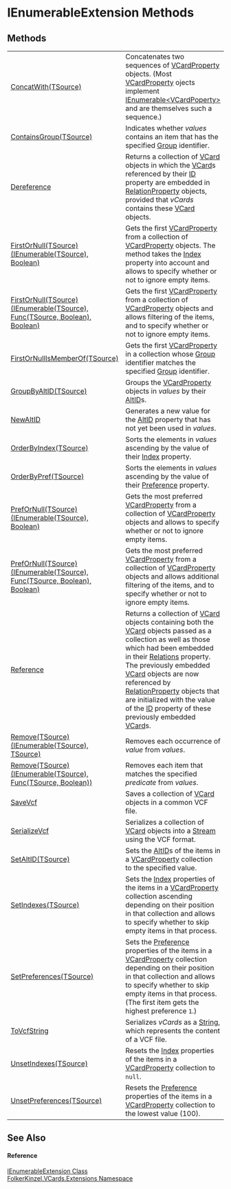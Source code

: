 # IEnumerableExtension Methods




## Methods
<table>
<tr>
<td><a href="5c83af36-d085-f664-32ca-2bb35abf3545.md">ConcatWith(TSource)</a></td>
<td>Concatenates two sequences of <a href="e1395eb9-792c-c4d8-ee22-97939a91c58e.md">VCardProperty</a> objects. (Most <a href="e1395eb9-792c-c4d8-ee22-97939a91c58e.md">VCardProperty</a> ojects implement <a href="https://learn.microsoft.com/dotnet/api/system.collections.generic.ienumerable-1" target="_blank" rel="noopener noreferrer">IEnumerable&lt;VCardPoperty&gt;</a> and are themselves such a sequence.)</td></tr>
<tr>
<td><a href="efb35da5-3e26-82a0-e3c5-1493d26a693e.md">ContainsGroup(TSource)</a></td>
<td>Indicates whether <em>values</em> contains an item that has the specified <a href="5d210979-76a6-b032-7b0c-02cffdbba833.md">Group</a> identifier.</td></tr>
<tr>
<td><a href="d288b306-4af9-bd01-1179-0484af65f409.md">Dereference</a></td>
<td>Returns a collection of <a href="23413828-9a4a-2851-b88b-84d0afcb0031.md">VCard</a> objects in which the <a href="23413828-9a4a-2851-b88b-84d0afcb0031.md">VCard</a>s referenced by their <a href="5913b05b-0099-90a2-2736-25ace1bce6f9.md">ID</a> property are embedded in <a href="fafb9a2d-3fc2-1db2-dd49-90299dc5fc8e.md">RelationProperty</a> objects, provided that <em>vCards</em> contains these <a href="23413828-9a4a-2851-b88b-84d0afcb0031.md">VCard</a> objects.</td></tr>
<tr>
<td><a href="11466c87-aadb-04fd-fe3d-7125281eb2af.md">FirstOrNull(TSource)(IEnumerable(TSource), Boolean)</a></td>
<td>Gets the first <a href="e1395eb9-792c-c4d8-ee22-97939a91c58e.md">VCardProperty</a> from a collection of <a href="e1395eb9-792c-c4d8-ee22-97939a91c58e.md">VCardProperty</a> objects. The method takes the <a href="70c82664-4c95-c20f-f819-7fba4087eead.md">Index</a> property into account and allows to specify whether or not to ignore empty items.</td></tr>
<tr>
<td><a href="55518c83-06ae-d0b3-2b9b-248467057638.md">FirstOrNull(TSource)(IEnumerable(TSource), Func(TSource, Boolean), Boolean)</a></td>
<td>Gets the first <a href="e1395eb9-792c-c4d8-ee22-97939a91c58e.md">VCardProperty</a> from a collection of <a href="e1395eb9-792c-c4d8-ee22-97939a91c58e.md">VCardProperty</a> objects and allows filtering of the items, and to specify whether or not to ignore empty items.</td></tr>
<tr>
<td><a href="8b1cf361-d9c0-21a1-9fdd-aa193ca0d6c4.md">FirstOrNullIsMemberOf(TSource)</a></td>
<td>Gets the first <a href="e1395eb9-792c-c4d8-ee22-97939a91c58e.md">VCardProperty</a> in a collection whose <a href="5d210979-76a6-b032-7b0c-02cffdbba833.md">Group</a> identifier matches the specified <a href="5d210979-76a6-b032-7b0c-02cffdbba833.md">Group</a> identifier.</td></tr>
<tr>
<td><a href="e4b78f0c-98ee-7f90-88e1-7b8ff32935c1.md">GroupByAltID(TSource)</a></td>
<td>Groups the <a href="e1395eb9-792c-c4d8-ee22-97939a91c58e.md">VCardProperty</a> objects in <em>values</em> by their <a href="40377196-c678-e230-67d6-b8b64ec87c55.md">AltID</a>s.</td></tr>
<tr>
<td><a href="f26d0667-c981-d11f-37ff-79d77056b5f2.md">NewAltID</a></td>
<td>Generates a new value for the <a href="40377196-c678-e230-67d6-b8b64ec87c55.md">AltID</a> property that has not yet been used in <em>values</em>.</td></tr>
<tr>
<td><a href="a45403df-1f64-d22e-1df7-3479a2dd40f7.md">OrderByIndex(TSource)</a></td>
<td>Sorts the elements in <em>values</em> ascending by the value of their <a href="70c82664-4c95-c20f-f819-7fba4087eead.md">Index</a> property.</td></tr>
<tr>
<td><a href="cd6e33b3-a481-08de-5643-cf1676d60d82.md">OrderByPref(TSource)</a></td>
<td>Sorts the elements in <em>values</em> ascending by the value of their <a href="50760592-ebd2-d6c5-16b0-f752af7dada1.md">Preference</a> property.</td></tr>
<tr>
<td><a href="458f852f-6b59-c580-a2a0-7ad8ab8c805b.md">PrefOrNull(TSource)(IEnumerable(TSource), Boolean)</a></td>
<td>Gets the most preferred <a href="e1395eb9-792c-c4d8-ee22-97939a91c58e.md">VCardProperty</a> from a collection of <a href="e1395eb9-792c-c4d8-ee22-97939a91c58e.md">VCardProperty</a> objects and allows to specify whether or not to ignore empty items.</td></tr>
<tr>
<td><a href="956f934a-929d-76c6-2666-1fe7187245ca.md">PrefOrNull(TSource)(IEnumerable(TSource), Func(TSource, Boolean), Boolean)</a></td>
<td>Gets the most preferred <a href="e1395eb9-792c-c4d8-ee22-97939a91c58e.md">VCardProperty</a> from a collection of <a href="e1395eb9-792c-c4d8-ee22-97939a91c58e.md">VCardProperty</a> objects and allows additional filtering of the items, and to specify whether or not to ignore empty items.</td></tr>
<tr>
<td><a href="ecaef6c4-2fda-6e62-4b1f-1a50aa3bcef4.md">Reference</a></td>
<td>Returns a collection of <a href="23413828-9a4a-2851-b88b-84d0afcb0031.md">VCard</a> objects containing both the <a href="23413828-9a4a-2851-b88b-84d0afcb0031.md">VCard</a> objects passed as a collection as well as those which had been embedded in their <a href="dd88778d-2741-7f5e-33a2-1ce764d4da37.md">Relations</a> property. The previously embedded <a href="23413828-9a4a-2851-b88b-84d0afcb0031.md">VCard</a> objects are now referenced by <a href="fafb9a2d-3fc2-1db2-dd49-90299dc5fc8e.md">RelationProperty</a> objects that are initialized with the value of the <a href="5913b05b-0099-90a2-2736-25ace1bce6f9.md">ID</a> property of these previously embedded <a href="23413828-9a4a-2851-b88b-84d0afcb0031.md">VCard</a>s.</td></tr>
<tr>
<td><a href="cc654469-216d-291e-83c4-99bccd18bd48.md">Remove(TSource)(IEnumerable(TSource), TSource)</a></td>
<td>Removes each occurrence of <em>value</em> from <em>values</em>.</td></tr>
<tr>
<td><a href="1aaa5a6e-e6a3-6ae0-f17c-f9d05c588160.md">Remove(TSource)(IEnumerable(TSource), Func(TSource, Boolean))</a></td>
<td>Removes each item that matches the specified <em>predicate</em> from <em>values</em>.</td></tr>
<tr>
<td><a href="37d4d588-7606-183a-5811-590f0ea4ec7c.md">SaveVcf</a></td>
<td>Saves a collection of <a href="23413828-9a4a-2851-b88b-84d0afcb0031.md">VCard</a> objects in a common VCF file.</td></tr>
<tr>
<td><a href="fd450a7a-226c-0609-11a2-63781f02a8a0.md">SerializeVcf</a></td>
<td>Serializes a collection of <a href="23413828-9a4a-2851-b88b-84d0afcb0031.md">VCard</a> objects into a <a href="https://learn.microsoft.com/dotnet/api/system.io.stream" target="_blank" rel="noopener noreferrer">Stream</a> using the VCF format.</td></tr>
<tr>
<td><a href="6e72c710-a0da-7f4c-0212-71824cb6d920.md">SetAltID(TSource)</a></td>
<td>Sets the <a href="40377196-c678-e230-67d6-b8b64ec87c55.md">AltID</a>s of the items in a <a href="e1395eb9-792c-c4d8-ee22-97939a91c58e.md">VCardProperty</a> collection to the specified value.</td></tr>
<tr>
<td><a href="9a8d767a-d39e-db8c-702c-f883ca5600b9.md">SetIndexes(TSource)</a></td>
<td>Sets the <a href="70c82664-4c95-c20f-f819-7fba4087eead.md">Index</a> properties of the items in a <a href="e1395eb9-792c-c4d8-ee22-97939a91c58e.md">VCardProperty</a> collection ascending depending on their position in that collection and allows to specify whether to skip empty items in that process.</td></tr>
<tr>
<td><a href="b29490f5-f7a9-4143-022f-fe6c1ed19aff.md">SetPreferences(TSource)</a></td>
<td>Sets the <a href="50760592-ebd2-d6c5-16b0-f752af7dada1.md">Preference</a> properties of the items in a <a href="e1395eb9-792c-c4d8-ee22-97939a91c58e.md">VCardProperty</a> collection depending on their position in that collection and allows to specify whether to skip empty items in that process. (The first item gets the highest preference <code>1</code>.)</td></tr>
<tr>
<td><a href="2c4dd2a9-3d7b-5ce7-d56c-75eb2a019f61.md">ToVcfString</a></td>
<td>Serializes <em>vCards</em> as a <a href="https://learn.microsoft.com/dotnet/api/system.string" target="_blank" rel="noopener noreferrer">String</a>, which represents the content of a VCF file.</td></tr>
<tr>
<td><a href="25b6c4c8-dabd-55bd-cd37-bb5f195482c3.md">UnsetIndexes(TSource)</a></td>
<td>Resets the <a href="70c82664-4c95-c20f-f819-7fba4087eead.md">Index</a> properties of the items in a <a href="e1395eb9-792c-c4d8-ee22-97939a91c58e.md">VCardProperty</a> collection to <code>null</code>.</td></tr>
<tr>
<td><a href="bc001502-5501-1494-7ab4-8fd1d89da4fb.md">UnsetPreferences(TSource)</a></td>
<td>Resets the <a href="50760592-ebd2-d6c5-16b0-f752af7dada1.md">Preference</a> properties of the items in a <a href="e1395eb9-792c-c4d8-ee22-97939a91c58e.md">VCardProperty</a> collection to the lowest value (100).</td></tr>
</table>

## See Also


#### Reference
<a href="c35d9134-4046-9ae5-662b-f2be39e4b469.md">IEnumerableExtension Class</a>  
<a href="ea6bb853-85f2-e58b-0429-68b3fa762c9a.md">FolkerKinzel.VCards.Extensions Namespace</a>  
